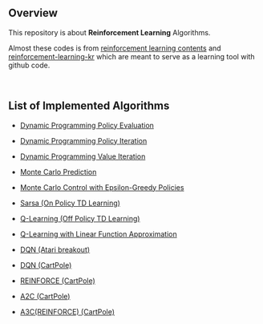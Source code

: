## Overview

This repository is about **Reinforcement Learning** Algorithms.

Almost these codes is from  [reinforcement learning contents](https://github.com/dennybritz/reinforcement-learning) and [reinforcement-learning-kr](https://github.com/rlcode/reinforcement-learning-kr) which are meant to serve as a learning tool with github code.

<br />

## List of Implemented Algorithms

- [Dynamic Programming Policy Evaluation](https://github.com/hyunhakim/RL-base-study/blob/master/DP/Policy%20Evaluation.ipynb)

- [Dynamic Programming Policy Iteration](https://github.com/hyunhakim/RL-base-study/blob/master/DP/Policy%20Iteration.ipynb)

- [Dynamic Programming Value Iteration](https://github.com/hyunhakim/RL-base-study/blob/master/DP/Value%20Iteration.ipynb)

- [Monte Carlo Prediction](https://github.com/hyunhakim/RL-base-study/blob/master/MC/MC%20prediction.ipynb)

- [Monte Carlo Control with Epsilon-Greedy Policies](https://github.com/hyunhakim/RL-base-study/blob/master/MC/MC%20Control%20with%20Epsilon-Greedy%20Policies.ipynb)

- [Sarsa (On Policy TD Learning)](https://github.com/hyunhakim/RL-base-study/blob/master/TD/SARSA.ipynb)

- [Q-Learning (Off Policy TD Learning)](https://github.com/hyunhakim/RL-base-study/blob/master/TD/Q-Learning.ipynb)

- [Q-Learning with Linear Function Approximation](https://github.com/hyunhakim/RL-base-study/blob/master/FA/Q-Learning%20with%20Value%20Function%20Approximation.ipynb)

- [DQN (Atari breakout)](https://github.com/hyunhakim/RL-base-study/blob/master/DQN/dqn_atari_breakout.ipynb)

- [DQN (CartPole)](https://github.com/hyunhakim/RL-base-study/blob/master/DQN/dqn_cartpole.py)

- [REINFORCE (CartPole)](https://github.com/hyunhakim/RL-base-study/blob/master/PolicyGradient/REINFORCE.py)

- [A2C (CartPole)](https://github.com/hyunhakim/RL-base-study/blob/master/PolicyGradient/A2C.py)

- [A3C(REINFORCE) (CartPole)](https://github.com/hyunhakim/RL-base-study/blob/master/PolicyGradient/A3C(REINFORCE).py)

  
  
  
  
  
  
  
  
  
  
  
  
  
  
  
  
  

